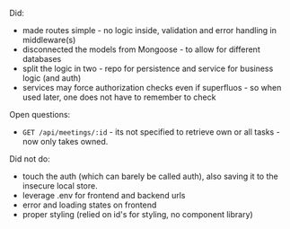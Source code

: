 Did:

- made routes simple - no logic inside, validation and error handling in middleware(s)
- disconnected the models from Mongoose - to allow for different databases
- split the logic in two - repo for persistence and service for business logic (and auth)
- services may force authorization checks even if superfluos - so when used later, one does not have to remember to check

Open questions:

- `GET /api/meetings/:id` - its not specified to retrieve own or all tasks - now only takes owned.

Did not do:

- touch the auth (which can barely be called auth), also saving it to the insecure local store.
- leverage .env for frontend and backend urls
- error and loading states on frontend
- proper styling (relied on id's for styling, no component library)
